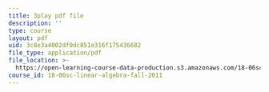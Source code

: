 ```yaml
---
title: 3play pdf file
description: ''
type: course
layout: pdf
uid: 3c8e3a4002df0dc851e316f175436682
file_type: application/pdf
file_location: >-
  https://open-learning-course-data-production.s3.amazonaws.com/18-06sc-linear-algebra-fall-2011/3c8e3a4002df0dc851e316f175436682_Y_Ac6KiQ1t0.pdf
course_id: 18-06sc-linear-algebra-fall-2011
---
```

